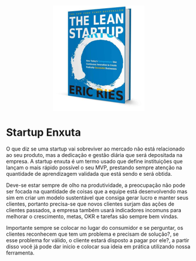 <p align="center"><img src="startup-enxuta-book.jpg" width="250"></p>

# Startup Enxuta

O que diz se uma startup vai sobreviver ao mercado não está relacionado ao seu produto, mas a dedicação e gestão diária que será depositada na empresa. A startup enxuta é um termo usado que define instituições que lançam o mais rápido possível o seu MVP, prestando sempre atenção na quantidade de aprendizagem validada que está sendo e será obtida. 

Deve-se estar sempre de olho na produtividade, a preocupação não pode ser focada na quantidade de coisas que a equipe está desenvolvendo mas sim em criar um modelo sustentável que consiga gerar lucro e manter seus clientes, portanto precisa-se que novos clientes surjam das ações de clientes passados, a empresa também usará indicadores incomuns para melhorar o crescimento, metas, OKR e tarefas são sempre bem vindas. 

Importante sempre se colocar no lugar do consumidor e se perguntar, os clientes reconhecem que tem um problema e precisam de solução?, se esse problema for válido, o cliente estará disposto a pagar por ele?, a partir disso você já pode dar início e colocar sua ideia em prática utilizando nossa ferramenta.

